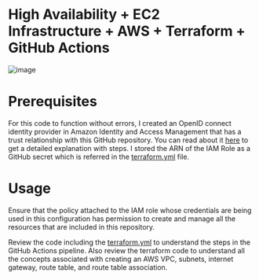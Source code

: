 # High Availability + EC2 Infrastructure + AWS + Terraform + GitHub Actions

![image](https://github.com/Chenwingu/HA-ec2/assets/103339990/b86aaa2f-eeda-427a-81fe-125a653942ff)

# Prerequisites
For this code to function without errors, I created an OpenID connect identity provider in Amazon Identity and Access Management that has a trust relationship with this GitHub repository. You can read about it [here](https://medium.com/@chenwingu/securely-deploy-static-website-on-aws-s3-aws-cloudfront-using-terraform-from-github-actions-with-ac5e2060c33a) to get a detailed explanation with steps.
I stored the ARN of the IAM Role as a GitHub secret which is referred in the [terraform.yml](https://github.com/Chenwingu/HA-ec2/blob/main/.github/workflows/terraform.yml) file.

# Usage
Ensure that the policy attached to the IAM role whose credentials are being used in this configuration has permission to create and manage all the resources that are included in this repository.

Review the code including the [terraform.yml](https://github.com/Chenwingu/HA-ec2/blob/main/.github/workflows/terraform.yml) to understand the steps in the GitHub Actions pipeline. Also review the terraform code to understand all the concepts associated with creating an AWS VPC, subnets, internet gateway, route table, and route table association.
